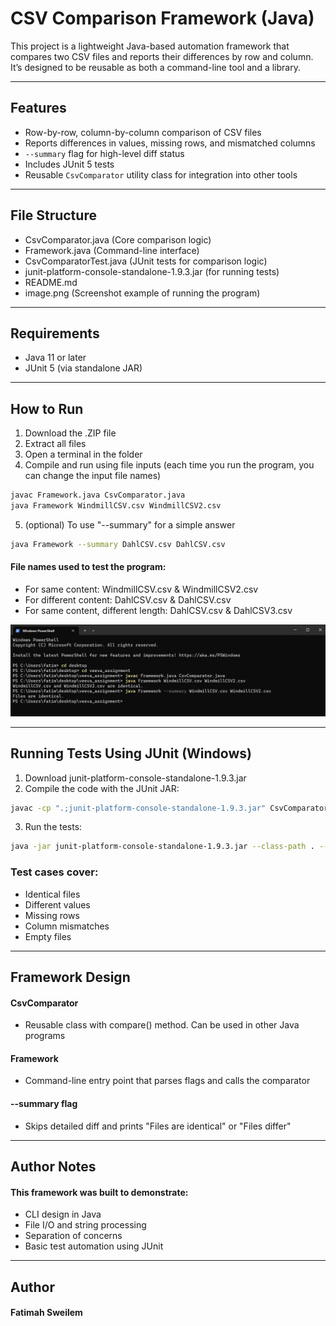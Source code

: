 # CSV Comparison Framework (Java)

This project is a lightweight Java-based automation framework that compares two CSV files and reports their differences by row and column. It’s designed to be reusable as both a command-line tool and a library.

---

## Features

- Row-by-row, column-by-column comparison of CSV files
- Reports differences in values, missing rows, and mismatched columns
- `--summary` flag for high-level diff status
- Includes JUnit 5 tests
- Reusable `CsvComparator` utility class for integration into other tools

---

## File Structure

- CsvComparator.java (Core comparison logic)
- Framework.java (Command-line interface)
- CsvComparatorTest.java (JUnit tests for comparison logic)
- junit-platform-console-standalone-1.9.3.jar (for running tests)
- README.md
- image.png (Screenshot example of running the program)

---

## Requirements

- Java 11 or later
- JUnit 5 (via standalone JAR)

---

## How to Run

1. Download the .ZIP file
2. Extract all files
3. Open a terminal in the folder
4. Compile and run using file inputs (each time you run the program, you can change the input file names)
```bash
javac Framework.java CsvComparator.java
java Framework WindmillCSV.csv WindmillCSV2.csv
```
5. (optional) To use "--summary" for a simple answer
```bash
java Framework --summary DahlCSV.csv DahlCSV.csv
```

#### File names used to test the program:
- For same content: WindmillCSV.csv & WindmillCSV2.csv
- For different content: DahlCSV.csv & DahlCSV.csv
- For same content, different length: DahlCSV.csv & DahlCSV3.csv

![Screenshot of running the program](image.png)

---

## Running Tests Using JUnit (Windows)

1. Download junit-platform-console-standalone-1.9.3.jar
2. Compile the code with the JUnit JAR:
```bash
javac -cp ".;junit-platform-console-standalone-1.9.3.jar" CsvComparator.java CsvComparatorTest.java
```
3. Run the tests:
```bash
java -jar junit-platform-console-standalone-1.9.3.jar --class-path . --scan-class-path
```
### Test cases cover:
- Identical files
- Different values
- Missing rows
- Column mismatches
- Empty files

---

## Framework Design
#### CsvComparator
- Reusable class with compare() method. Can be used in other Java programs
#### Framework
- Command-line entry point that parses flags and calls the comparator
#### --summary flag	
- Skips detailed diff and prints "Files are identical" or "Files differ"

---

## Author Notes
#### This framework was built to demonstrate:
- CLI design in Java
- File I/O and string processing
- Separation of concerns
- Basic test automation using JUnit

---

## Author
#### Fatimah Sweilem
